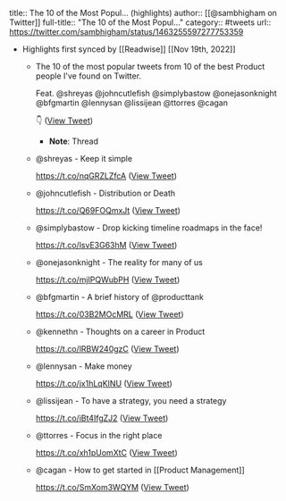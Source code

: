 title:: The 10 of the Most Popul... (highlights)
author:: [[@sambhigham on Twitter]]
full-title:: "The 10 of the Most Popul..."
category:: #tweets
url:: https://twitter.com/sambhigham/status/1463255597277753359

- Highlights first synced by [[Readwise]] [[Nov 19th, 2022]]
	- The 10 of the most popular tweets from 10 of the best Product people I've found on Twitter. 
	  
	  Feat. 
	  @shreyas 
	  @johncutlefish 
	  @simplybastow 
	  @onejasonknight 
	  @bfgmartin 
	  @lennysan 
	  @lissijean 
	  @ttorres 
	  @cagan 
	  
	  👇 ([View Tweet](https://twitter.com/sambhigham/status/1463255597277753359))
		- **Note**: Thread
	- @shreyas - Keep it simple
	  
	  https://t.co/nqGRZLZfcA ([View Tweet](https://twitter.com/sambhigham/status/1463255599144218632))
	- @johncutlefish - Distribution or Death
	  
	  https://t.co/Q69FOQmxJt ([View Tweet](https://twitter.com/sambhigham/status/1463255601140666374))
	- @simplybastow  - Drop kicking timeline roadmaps in the face!
	  
	  https://t.co/lsvE3G63hM ([View Tweet](https://twitter.com/sambhigham/status/1463255603124518915))
	- @onejasonknight  - The reality for many of us
	  
	  https://t.co/mjIPQWubPH ([View Tweet](https://twitter.com/sambhigham/status/1463255605225967616))
	- @bfgmartin - A brief history of @producttank 
	  
	  https://t.co/03B2MOcMRL ([View Tweet](https://twitter.com/sambhigham/status/1463255607331405825))
	- @kennethn - Thoughts on a career in Product
	  
	  https://t.co/lRBW240gzC ([View Tweet](https://twitter.com/sambhigham/status/1463255609306927110))
	- @lennysan - Make money
	  
	  https://t.co/jx1hLqKINU ([View Tweet](https://twitter.com/sambhigham/status/1463255611563515906))
	- @lissijean - To have a strategy, you need a strategy
	  
	  https://t.co/iBt4IfgZJ2 ([View Tweet](https://twitter.com/sambhigham/status/1463255613601898503))
	- @ttorres - Focus in the right place
	  
	  https://t.co/xh1pUomXtC ([View Tweet](https://twitter.com/sambhigham/status/1463255615447388163))
	- @cagan - How to get started in [[Product Management]]
	  
	  https://t.co/SmXom3WQYM ([View Tweet](https://twitter.com/sambhigham/status/1463255617255190529))